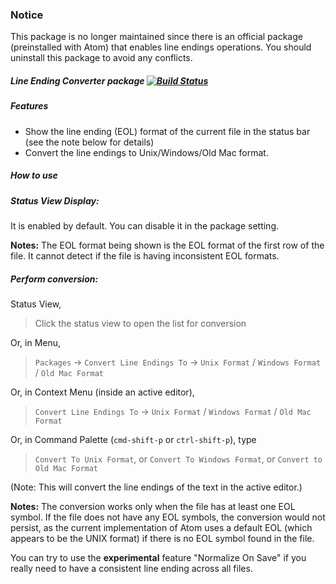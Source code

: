 ### Notice
This package is no longer maintained since there is an official package (preinstalled with Atom) that enables line endings operations. You should uninstall this package to avoid any conflicts.

##### Line Ending Converter package [![Build Status](https://travis-ci.org/williampuk/line-ending-converter.svg)](https://travis-ci.org/williampuk/line-ending-converter)

##### Features
- Show the line ending (EOL) format of the current file in the status bar (see the note below for details)
- Convert the line endings to Unix/Windows/Old Mac format.

##### How to use
##### Status View Display:
It is enabled by default. You can disable it in the package setting.

**Notes:** The EOL format being shown is the EOL format of the first row of the file. It cannot detect if the file is having inconsistent EOL formats.

##### Perform conversion:
Status View,
> Click the status view to open the list for conversion

Or, in Menu,
> `Packages` -> `Convert Line Endings To` -> `Unix Format` / `Windows Format` / `Old Mac Format`

Or, in Context Menu (inside an active editor),
> `Convert Line Endings To` ->
> `Unix Format` / `Windows Format` / `Old Mac Format`

Or, in Command Palette (`cmd-shift-p` or `ctrl-shift-p`), type
> `Convert To Unix Format`, or `Convert To Windows Format`, or `Convert to Old Mac Format`

(Note: This will convert the line endings of the text in the active editor.)

**Notes:** The conversion works only when the file has at least one EOL symbol. If the file does not have any EOL symbols, the conversion would not persist, as the current implementation of Atom uses a default EOL (which appears to be the UNIX format) if there is no EOL symbol found in the file.

You can try to use the **experimental** feature "Normalize On Save" if you really need to have a consistent line ending across all files.
